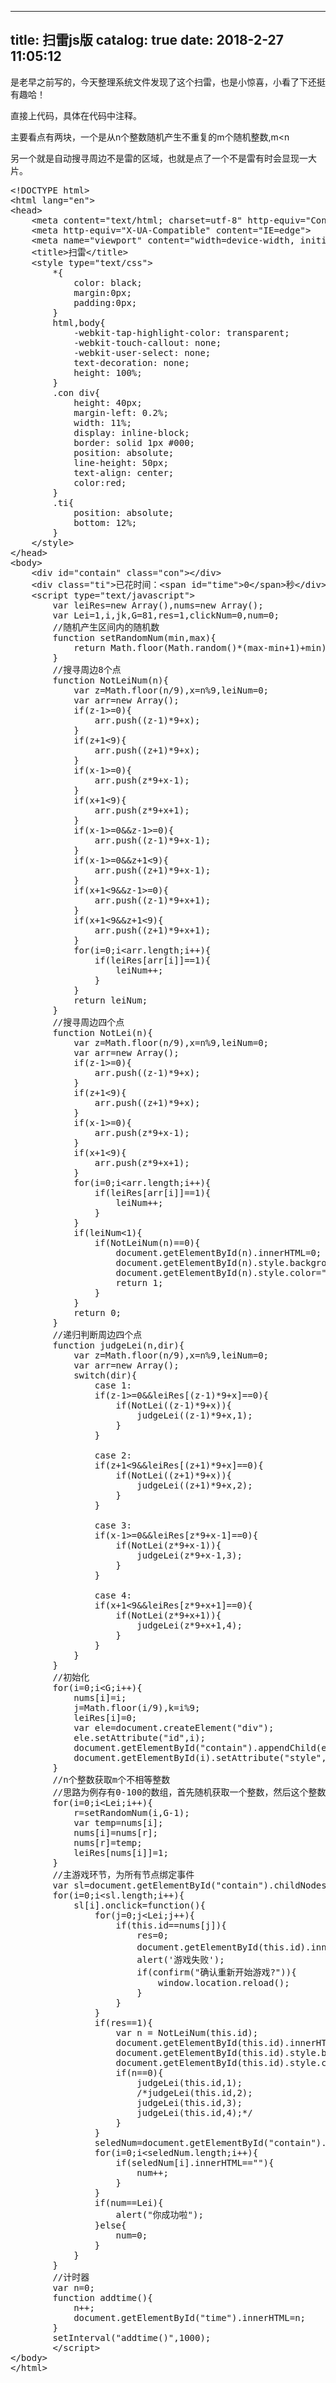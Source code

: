 
---
title: 扫雷js版
catalog: true
date: 2018-2-27 11:05:12
---

是老早之前写的，今天整理系统文件发现了这个扫雷，也是小惊喜，小看了下还挺有趣哈！<!--more-->

直接上代码，具体在代码中注释。

主要看点有两块，一个是从n个整数随机产生不重复的m个随机整数,m&lt;n

另一个就是自动搜寻周边不是雷的区域，也就是点了一个不是雷有时会显现一大片。
<pre>&lt;!DOCTYPE html&gt;
&lt;html lang="en"&gt;
&lt;head&gt;
    &lt;meta content="text/html; charset=utf-8" http-equiv="Content-Type"&gt;
    &lt;meta http-equiv="X-UA-Compatible" content="IE=edge"&gt;
    &lt;meta name="viewport" content="width=device-width, initial-scale=1.0, minimum-scale=0.5, maximum-scale=2.0, user-scalable=no" /&gt;
    &lt;title&gt;扫雷&lt;/title&gt;
    &lt;style type="text/css"&gt;
        *{
            color: black;
            margin:0px;
            padding:0px;
        }
        html,body{
            -webkit-tap-highlight-color: transparent;
            -webkit-touch-callout: none;
            -webkit-user-select: none;
            text-decoration: none;
            height: 100%;
        }
        .con div{
            height: 40px;
            margin-left: 0.2%;
            width: 11%;
            display: inline-block;
            border: solid 1px #000;
            position: absolute;
            line-height: 50px;
            text-align: center;
            color:red;
        }
        .ti{
            position: absolute;
            bottom: 12%;
        }
    &lt;/style&gt;
&lt;/head&gt;
&lt;body&gt;
    &lt;div id="contain" class="con"&gt;&lt;/div&gt;
    &lt;div class="ti"&gt;已花时间：&lt;span id="time"&gt;0&lt;/span&gt;秒&lt;/div&gt;
    &lt;script type="text/javascript"&gt;
        var leiRes=new Array(),nums=new Array();
        var Lei=1,i,jk,G=81,res=1,clickNum=0,num=0;
        //随机产生区间内的随机数
        function setRandomNum(min,max){
            return Math.floor(Math.random()*(max-min+1)+min);
        }
        //搜寻周边8个点
        function NotLeiNum(n){
            var z=Math.floor(n/9),x=n%9,leiNum=0;
            var arr=new Array();
            if(z-1&gt;=0){
                arr.push((z-1)*9+x);
            }
            if(z+1&lt;9){
                arr.push((z+1)*9+x);
            }
            if(x-1&gt;=0){
                arr.push(z*9+x-1);
            }
            if(x+1&lt;9){
                arr.push(z*9+x+1);
            }
            if(x-1&gt;=0&amp;&amp;z-1&gt;=0){
                arr.push((z-1)*9+x-1);
            }
            if(x-1&gt;=0&amp;&amp;z+1&lt;9){
                arr.push((z+1)*9+x-1);
            }
            if(x+1&lt;9&amp;&amp;z-1&gt;=0){
                arr.push((z-1)*9+x+1);
            }
            if(x+1&lt;9&amp;&amp;z+1&lt;9){
                arr.push((z+1)*9+x+1);
            }
            for(i=0;i&lt;arr.length;i++){
                if(leiRes[arr[i]]==1){
                    leiNum++;
                }
            }
            return leiNum;
        }
        //搜寻周边四个点
        function NotLei(n){
            var z=Math.floor(n/9),x=n%9,leiNum=0;
            var arr=new Array();
            if(z-1&gt;=0){
                arr.push((z-1)*9+x);
            }
            if(z+1&lt;9){
                arr.push((z+1)*9+x);
            }
            if(x-1&gt;=0){
                arr.push(z*9+x-1);
            }
            if(x+1&lt;9){
                arr.push(z*9+x+1);
            }
            for(i=0;i&lt;arr.length;i++){
                if(leiRes[arr[i]]==1){
                    leiNum++;
                }
            }
            if(leiNum&lt;1){
                if(NotLeiNum(n)==0){
                    document.getElementById(n).innerHTML=0;
                    document.getElementById(n).style.backgroundColor="#84EFFF";
                    document.getElementById(n).style.color="#000";
                    return 1;
                }
            }
            return 0;
        }
        //递归判断周边四个点
        function judgeLei(n,dir){
            var z=Math.floor(n/9),x=n%9,leiNum=0;
            var arr=new Array();
            switch(dir){
                case 1:
                if(z-1&gt;=0&amp;&amp;leiRes[(z-1)*9+x]==0){
                    if(NotLei((z-1)*9+x)){
                        judgeLei((z-1)*9+x,1);
                    }
                }
                
                case 2:
                if(z+1&lt;9&amp;&amp;leiRes[(z+1)*9+x]==0){
                    if(NotLei((z+1)*9+x)){
                        judgeLei((z+1)*9+x,2);
                    }
                }
                
                case 3:
                if(x-1&gt;=0&amp;&amp;leiRes[z*9+x-1]==0){
                    if(NotLei(z*9+x-1)){
                        judgeLei(z*9+x-1,3);
                    }
                }
                
                case 4:
                if(x+1&lt;9&amp;&amp;leiRes[z*9+x+1]==0){
                    if(NotLei(z*9+x+1)){
                        judgeLei(z*9+x+1,4);
                    }
                }
            }
        }
        //初始化
        for(i=0;i&lt;G;i++){
            nums[i]=i;
            j=Math.floor(i/9),k=i%9;
            leiRes[i]=0;
            var ele=document.createElement("div");
            ele.setAttribute("id",i);
            document.getElementById("contain").appendChild(ele);
            document.getElementById(i).setAttribute("style","top:"+j*40+"px;"+"left:"+k*11+"%");
        }
        //n个整数获取m个不相等整数
        //思路为例存有0-100的数组，首先随机获取一个整数，然后这个整数作为下标与数组下标0的数交换位置，进行下一步从数组下标1-100中在获取数
        for(i=0;i&lt;Lei;i++){
            r=setRandomNum(i,G-1);
            var temp=nums[i];
            nums[i]=nums[r];
            nums[r]=temp;
            leiRes[nums[i]]=1;
        }
        //主游戏环节，为所有节点绑定事件
        var sl=document.getElementById("contain").childNodes;
        for(i=0;i&lt;sl.length;i++){
            sl[i].onclick=function(){
                for(j=0;j&lt;Lei;j++){
                    if(this.id==nums[j]){
                        res=0;
                        document.getElementById(this.id).innerHTML="雷";
                        alert('游戏失败');
                        if(confirm("确认重新开始游戏?")){
                            window.location.reload();
                        }
                    }
                }
                if(res==1){
                    var n = NotLeiNum(this.id);
                    document.getElementById(this.id).innerHTML=n;
                    document.getElementById(this.id).style.backgroundColor="#84EFFF";
                    document.getElementById(this.id).style.color="#000";
                    if(n==0){
                        judgeLei(this.id,1);
                        /*judgeLei(this.id,2);
                        judgeLei(this.id,3);
                        judgeLei(this.id,4);*/
                    }
                }
                seledNum=document.getElementById("contain").childNodes;
                for(i=0;i&lt;seledNum.length;i++){
                    if(seledNum[i].innerHTML==""){
                        num++;
                    }
                }
                if(num==Lei){
                    alert("你成功啦");
                }else{
                    num=0;
                }
            }
        }
        //计时器
        var n=0;
        function addtime(){
            n++;
            document.getElementById("time").innerHTML=n;
        }
        setInterval("addtime()",1000);
        &lt;/script&gt;
&lt;/body&gt;
&lt;/html&gt;</pre>
